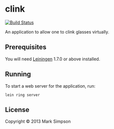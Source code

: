 # clink

[![Build Status](https://travis-ci.org/verdammelt/defclink.png)](https://travis-ci.org/verdammelt/defclink)

An application to allow one to clink glasses virtually.

## Prerequisites

You will need [Leiningen][1] 1.7.0 or above installed.

[1]: https://github.com/technomancy/leiningen

## Running

To start a web server for the application, run:

    lein ring server

## License

Copyright © 2013 Mark Simpson
